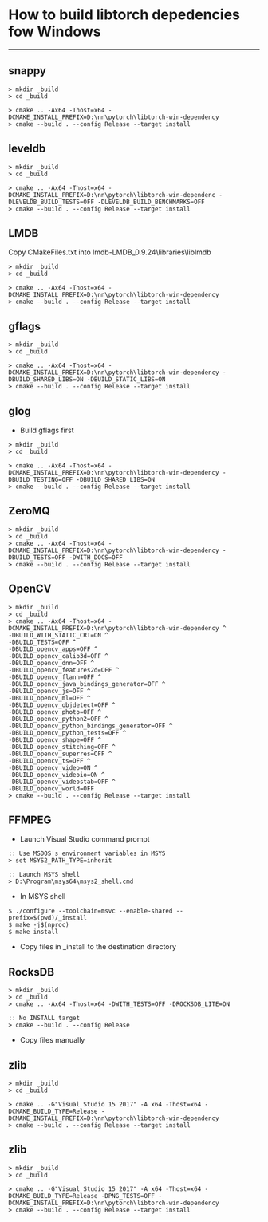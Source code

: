 # How to build libtorch depedencies fow Windows

***

## snappy

```msdos
> mkdir _build
> cd _build

> cmake .. -Ax64 -Thost=x64 -DCMAKE_INSTALL_PREFIX=D:\nn\pytorch\libtorch-win-dependency
> cmake --build . --config Release --target install
```

## leveldb

```msdos
> mkdir _build
> cd _build

> cmake .. -Ax64 -Thost=x64 -DCMAKE_INSTALL_PREFIX=D:\nn\pytorch\libtorch-win-dependenc -DLEVELDB_BUILD_TESTS=OFF -DLEVELDB_BUILD_BENCHMARKS=OFF
> cmake --build . --config Release --target install
```

## LMDB

Copy CMakeFiles.txt into lmdb-LMDB_0.9.24\libraries\liblmdb

```msdos
> mkdir _build
> cd _build

> cmake .. -Ax64 -Thost=x64 -DCMAKE_INSTALL_PREFIX=D:\nn\pytorch\libtorch-win-dependency
> cmake --build . --config Release --target install
```

## gflags

```msdos
> mkdir _build
> cd _build

> cmake .. -Ax64 -Thost=x64 -DCMAKE_INSTALL_PREFIX=D:\nn\pytorch\libtorch-win-dependency -DBUILD_SHARED_LIBS=ON -DBUILD_STATIC_LIBS=ON
> cmake --build . --config Release --target install
```

## glog

- Build gflags first

```msdos
> mkdir _build
> cd _build

> cmake .. -Ax64 -Thost=x64 -DCMAKE_INSTALL_PREFIX=D:\nn\pytorch\libtorch-win-dependency -DBUILD_TESTING=OFF -DBUILD_SHARED_LIBS=ON
> cmake --build . --config Release --target install
```

## ZeroMQ

```msdos
> mkdir _build
> cd _build
> cmake .. -Ax64 -Thost=x64 -DCMAKE_INSTALL_PREFIX=D:\nn\pytorch\libtorch-win-dependency -DBUILD_TESTS=OFF -DWITH_DOCS=OFF
> cmake --build . --config Release --target install
```

## OpenCV

```msdos
> mkdir _build
> cd _build
> cmake .. -Ax64 -Thost=x64 -DCMAKE_INSTALL_PREFIX=D:\nn\pytorch\libtorch-win-dependency ^
-DBUILD_WITH_STATIC_CRT=ON ^
-DBUILD_TESTS=OFF ^
-DBUILD_opencv_apps=OFF ^
-DBUILD_opencv_calib3d=OFF ^
-DBUILD_opencv_dnn=OFF ^
-DBUILD_opencv_features2d=OFF ^
-DBUILD_opencv_flann=OFF ^
-DBUILD_opencv_java_bindings_generator=OFF ^
-DBUILD_opencv_js=OFF ^
-DBUILD_opencv_ml=OFF ^
-DBUILD_opencv_objdetect=OFF ^
-DBUILD_opencv_photo=OFF ^
-DBUILD_opencv_python2=OFF ^
-DBUILD_opencv_python_bindings_generator=OFF ^
-DBUILD_opencv_python_tests=OFF ^
-DBUILD_opencv_shape=OFF ^
-DBUILD_opencv_stitching=OFF ^
-DBUILD_opencv_superres=OFF ^
-DBUILD_opencv_ts=OFF ^
-DBUILD_opencv_video=ON ^
-DBUILD_opencv_videoio=ON ^
-DBUILD_opencv_videostab=OFF ^
-DBUILD_opencv_world=OFF
> cmake --build . --config Release --target install
```

## FFMPEG

- Launch Visual Studio command prompt

```msdos
:: Use MSDOS's environment variables in MSYS
> set MSYS2_PATH_TYPE=inherit

:: Launch MSYS shell
> D:\Program\msys64\msys2_shell.cmd
```

- In MSYS shell

```shell-session
$ ./configure --toolchain=msvc --enable-shared --prefix=$(pwd)/_install
$ make -j$(nproc)
$ make install
```

- Copy files in _install to the destination directory

## RocksDB

```msdos
> mkdir _build
> cd _build
> cmake .. -Ax64 -Thost=x64 -DWITH_TESTS=OFF -DROCKSDB_LITE=ON

:: No INSTALL target
> cmake --build . --config Release
```

- Copy files manually

## zlib

```msdos
> mkdir _build
> cd _build

> cmake .. -G"Visual Studio 15 2017" -A x64 -Thost=x64 -DCMAKE_BUILD_TYPE=Release -DCMAKE_INSTALL_PREFIX=D:\nn\pytorch\libtorch-win-dependency
> cmake --build . --config Release --target install
```

## zlib

```msdos
> mkdir _build
> cd _build

> cmake .. -G"Visual Studio 15 2017" -A x64 -Thost=x64 -DCMAKE_BUILD_TYPE=Release -DPNG_TESTS=OFF -DCMAKE_INSTALL_PREFIX=D:\nn\pytorch\libtorch-win-dependency
> cmake --build . --config Release --target install
```
